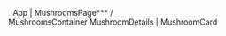   
           App
            |
       MushroomsPage***
       /                \
MushroomsContainer    MushroomDetails
    |
 MushroomCard
